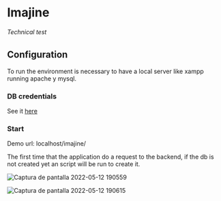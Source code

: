 # Imajine

###### Technical test

## Configuration

To run the environment is necessary to have a local server like xampp running apache y mysql.


### DB credentials
See it [here](api/model/modelDatos.php)


### Start

Demo url: localhost/imajine/

The first time that the application do a request to the backend, if the db is not created yet an script will be run to create it.


![Captura de pantalla 2022-05-12 190559](https://user-images.githubusercontent.com/42519487/168175690-ea35e9ea-8299-4450-8118-798f106df6df.png)

![Captura de pantalla 2022-05-12 190615](https://user-images.githubusercontent.com/42519487/168175693-00c731ad-b452-46ac-9801-94d636e70cb8.png)
